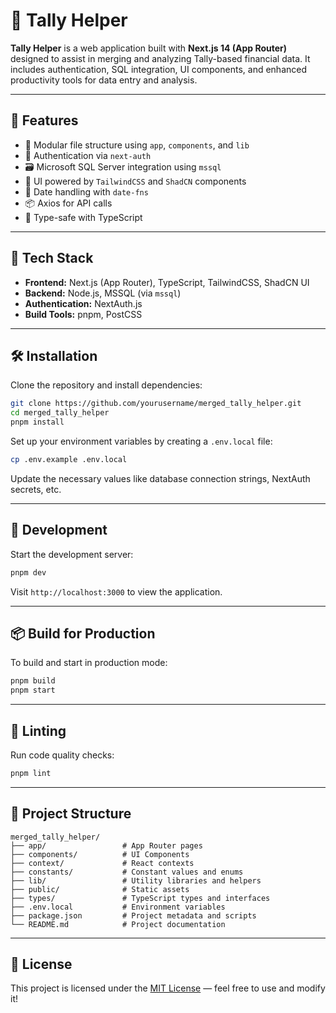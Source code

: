 # 🧾 Tally Helper

**Tally Helper** is a web application built with **Next.js 14 (App Router)** designed to assist in merging and analyzing Tally-based financial data. It includes authentication, SQL integration, UI components, and enhanced productivity tools for data entry and analysis.

---

## 🚀 Features

- 🧩 Modular file structure using `app`, `components`, and `lib`
- 🔐 Authentication via `next-auth`
- 🗃️ Microsoft SQL Server integration using `mssql`
- 🎨 UI powered by `TailwindCSS` and `ShadCN` components
- 📅 Date handling with `date-fns`
- 📦 Axios for API calls
- 🧪 Type-safe with TypeScript

---

## 📂 Tech Stack

- **Frontend:** Next.js (App Router), TypeScript, TailwindCSS, ShadCN UI
- **Backend:** Node.js, MSSQL (via `mssql`)
- **Authentication:** NextAuth.js
- **Build Tools:** pnpm, PostCSS

---

## 🛠️ Installation

Clone the repository and install dependencies:

```bash
git clone https://github.com/yourusername/merged_tally_helper.git
cd merged_tally_helper
pnpm install
```

Set up your environment variables by creating a `.env.local` file:

```bash
cp .env.example .env.local
```

Update the necessary values like database connection strings, NextAuth secrets, etc.

---

## 🧪 Development

Start the development server:

```bash
pnpm dev
```

Visit `http://localhost:3000` to view the application.

---

## 📦 Build for Production

To build and start in production mode:

```bash
pnpm build
pnpm start
```

---

## 🔎 Linting

Run code quality checks:

```bash
pnpm lint
```

---

## 📁 Project Structure

```
merged_tally_helper/
├── app/                 # App Router pages
├── components/          # UI Components
├── context/             # React contexts
├── constants/           # Constant values and enums
├── lib/                 # Utility libraries and helpers
├── public/              # Static assets
├── types/               # TypeScript types and interfaces
├── .env.local           # Environment variables
├── package.json         # Project metadata and scripts
└── README.md            # Project documentation
```

---

## 📄 License

This project is licensed under the [MIT License](LICENSE) — feel free to use and modify it!
